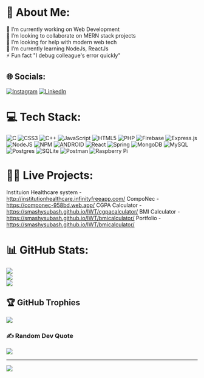 # 💫 About Me:
🔭 I’m currently working on Web Development<br>👯 I’m looking to collaborate on MERN stack projects<br>🤝 I’m looking for help with modern web tech<br>🌱 I’m currently learning NodeJs, ReactJs<br>⚡ Fun fact "I debug colleague's error quickly"


## 🌐 Socials:
[![Instagram](https://img.shields.io/badge/Instagram-%23E4405F.svg?logo=Instagram&logoColor=white)](https://instagram.com/smashy.rock) [![LinkedIn](https://img.shields.io/badge/LinkedIn-%230077B5.svg?logo=linkedin&logoColor=white)](https://linkedin.com/in/subash07) 

# 💻 Tech Stack:
![C](https://img.shields.io/badge/c-%2300599C.svg?style=flat&logo=c&logoColor=white) ![CSS3](https://img.shields.io/badge/css3-%231572B6.svg?style=flat&logo=css3&logoColor=white) ![C++](https://img.shields.io/badge/c++-%2300599C.svg?style=flat&logo=c%2B%2B&logoColor=white) ![JavaScript](https://img.shields.io/badge/javascript-%23323330.svg?style=flat&logo=javascript&logoColor=%23F7DF1E) ![HTML5](https://img.shields.io/badge/html5-%23E34F26.svg?style=flat&logo=html5&logoColor=white) ![PHP](https://img.shields.io/badge/php-%23777BB4.svg?style=flat&logo=php&logoColor=white) ![Firebase](https://img.shields.io/badge/firebase-%23039BE5.svg?style=flat&logo=firebase) ![Express.js](https://img.shields.io/badge/express.js-%23404d59.svg?style=flat&logo=express&logoColor=%2361DAFB) ![NodeJS](https://img.shields.io/badge/node.js-6DA55F?style=flat&logo=node.js&logoColor=white) ![NPM](https://img.shields.io/badge/NPM-%23000000.svg?style=flat&logo=npm&logoColor=white) ![ANDROID](https://img.shields.io/badge/android-%2320232a.svg?style=flat&logo=android&logoColor=%a4c639) ![React](https://img.shields.io/badge/react-%2320232a.svg?style=flat&logo=react&logoColor=%2361DAFB) ![Spring](https://img.shields.io/badge/spring-%236DB33F.svg?style=flat&logo=spring&logoColor=white) ![MongoDB](https://img.shields.io/badge/MongoDB-%234ea94b.svg?style=flat&logo=mongodb&logoColor=white) ![MySQL](https://img.shields.io/badge/mysql-%2300f.svg?style=flat&logo=mysql&logoColor=white) ![Postgres](https://img.shields.io/badge/postgres-%23316192.svg?style=flat&logo=postgresql&logoColor=white) ![SQLite](https://img.shields.io/badge/sqlite-%2307405e.svg?style=flat&logo=sqlite&logoColor=white) ![Postman](https://img.shields.io/badge/Postman-FF6C37?style=flat&logo=postman&logoColor=white) ![Raspberry Pi](https://img.shields.io/badge/-RaspberryPi-C51A4A?style=flat&logo=Raspberry-Pi)
# 👨‍💻 Live Projects:
Instituion Healthcare system - http://institutionhealthcare.infinityfreeapp.com/
CompoNec - https://componec-958bd.web.app/
CGPA Calculator - https://smashysubash.github.io/IWT/cgpacalculator/
BMI Calculator - https://smashysubash.github.io/IWT/bmicalculator/
Portfolio - https://smashysubash.github.io/IWT/bmicalculator/
# 📊 GitHub Stats:
![](https://github-readme-stats.vercel.app/api?username=smashysubash&theme=dark&hide_border=true&include_all_commits=true&count_private=true)<br/>
![](https://github-readme-streak-stats.herokuapp.com/?user=smashysubash&theme=dark&hide_border=true)<br/>
![](https://github-readme-stats.vercel.app/api/top-langs/?username=smashysubash&theme=dark&hide_border=true&include_all_commits=true&count_private=true&layout=compact)

## 🏆 GitHub Trophies
![](https://github-profile-trophy.vercel.app/?username=smashysubash&theme=darkhub&no-frame=true&no-bg=false&margin-w=4)

### ✍️ Random Dev Quote
![](https://quotes-github-readme.vercel.app/api?type=horizontal&theme=dark)

---
[![](https://visitcount.itsvg.in/api?id=smashysubash&icon=0&color=12)](https://visitcount.itsvg.in)

<!-- Proudly created with GPRM ( https://gprm.itsvg.in ) -->
